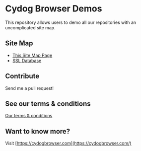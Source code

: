 # Cydog Browser Demos
This repository allows users to demo all our repositories with an uncomplicated site map. 

## Site Map
- [This Site Map Page](https://demos.cydogbrowser.com)
- [SSL Database](https://demos.cydogbrowser.com/ssl-database)

## Contribute
Send me a pull request!

## See our terms & conditions
[Our terms & conditions](https://cydogbrowser.com/cyterms.html)

## Want to know more?
Visit [https://cydogbrowser.com](https://cydogbrowser.com/)
